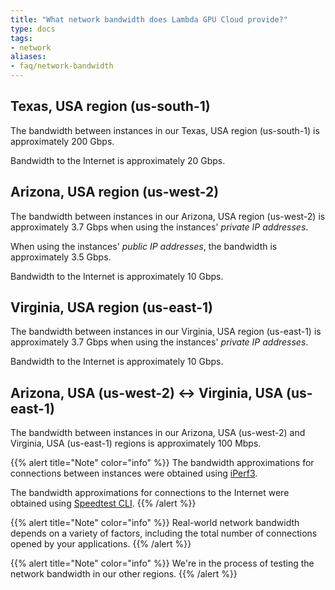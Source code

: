 ```yaml
---
title: "What network bandwidth does Lambda GPU Cloud provide?"
type: docs
tags:
- network
aliases:
- faq/network-bandwidth
---
```


## Texas, USA region (us-south-1)

The bandwidth between instances in our Texas, USA region (us-south-1) is          
approximately 200 Gbps.                                                       
                                                                              
Bandwidth to the Internet is approximately 20 Gbps.

## Arizona, USA region (us-west-2)

The bandwidth between instances in our Arizona, USA region (us-west-2) is
approximately 3.7 Gbps when using the instances' _private IP addresses_.

When using the instances' _public IP addresses_, the bandwidth is
approximately 3.5 Gbps.

Bandwidth to the Internet is approximately 10 Gbps.

## Virginia, USA region (us-east-1)

The bandwidth between instances in our Virginia, USA region (us-east-1) is
approximately 3.7 Gbps when using the instances' _private IP addresses_.

Bandwidth to the Internet is approximately 10 Gbps.

## Arizona, USA (us-west-2) ↔ Virginia, USA (us-east-1)

The bandwidth between instances in our Arizona, USA (us-west-2) and Virginia,
USA (us-east-1) regions is approximately 100 Mbps.

{{% alert title="Note" color="info" %}}
The bandwidth approximations for connections between instances were obtained
using [iPerf3](https://iperf.fr/).

The bandwidth approximations for connections to the Internet were obtained
using [Speedtest CLI](https://www.speedtest.net/apps/cli).
{{% /alert %}}

{{% alert title="Note" color="info" %}}
Real-world network bandwidth depends on a variety of factors, including the
total number of connections opened by your applications.
{{% /alert %}}

{{% alert title="Note" color="info" %}}
We're in the process of testing the network bandwidth in our other regions.
{{% /alert %}}
